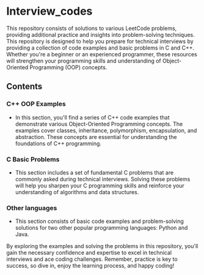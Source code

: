# Interview_codes 


This repository consists of solutions to various LeetCode problems, providing additional practice and insights into problem-solving techniques. This repository is designed to help you prepare for technical interviews by providing a collection of code examples and basic problems in C and C++. Whether you're a beginner or an experienced programmer, these resources will strengthen your programming skills and understanding of Object-Oriented Programming (OOP) concepts.
## Contents

### C++ OOP Examples

- In this section, you'll find a series of C++ code examples that demonstrate various Object-Oriented Programming concepts. The examples cover classes, inheritance, polymorphism, encapsulation, and abstraction. These concepts are essential for understanding the foundations of C++ programming.

### C Basic Problems

- This section includes a set of fundamental C problems that are commonly asked during technical interviews. Solving these problems will help you sharpen your C programming skills and reinforce your understanding of algorithms and data structures.

### Other languages
- This section consists of basic code examples and problem-solving solutions for two other popular programming languages: Python and Java. 


By exploring the examples and solving the problems in this repository, you'll gain the necessary confidence and expertise to excel in technical interviews and ace coding challenges. Remember, practice is key to success, so dive in, enjoy the learning process, and happy coding!
